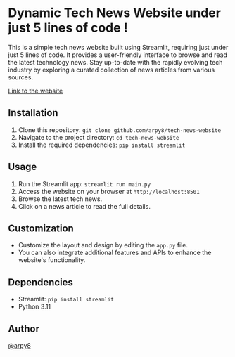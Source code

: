 # Dynamic Tech News Website under just 5 lines of code !

This is a simple tech news website built using Streamlit, requiring just under just 5 lines of code. It provides a user-friendly interface to browse and read the latest technology news. Stay up-to-date with the rapidly evolving tech industry by exploring a curated collection of news articles from various sources.

[Link to the website](https://techtoday.streamlit.app)

## Installation
1. Clone this repository: `git clone github.com/arpy8/tech-news-website`
2. Navigate to the project directory: `cd tech-news-website`
3. Install the required dependencies: `pip install streamlit`

## Usage
1. Run the Streamlit app: `streamlit run main.py`
2. Access the website on your browser at `http://localhost:8501`
3. Browse the latest tech news.
4. Click on a news article to read the full details.

## Customization
- Customize the layout and design by editing the `app.py` file.
- You can also integrate additional features and APIs to enhance the website's functionality.

## Dependencies
- Streamlit: `pip install streamlit`
- Python 3.11

## Author
[@arpy8](https://github.com/arpy8)
